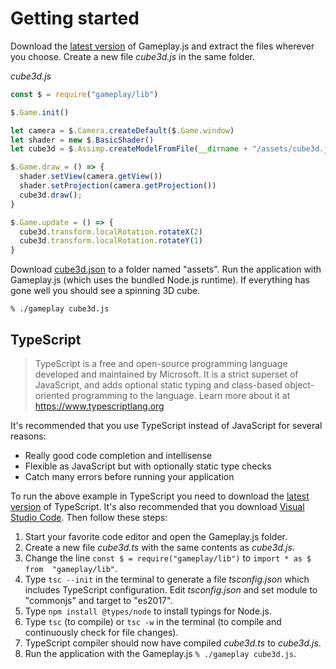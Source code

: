 # Getting started

Download the [latest version](https://github.com/jnsmalm/gameplay/releases/latest) 
of Gameplay.js and extract the files wherever you choose. Create a new file 
*cube3d.js* in the same folder.

*cube3d.js*

```javascript
const $ = require("gameplay/lib")

$.Game.init()

let camera = $.Camera.createDefault($.Game.window)
let shader = new $.BasicShader()
let cube3d = $.Assimp.createModelFromFile(__dirname + "/assets/cube3d.json", shader)

$.Game.draw = () => {
  shader.setView(camera.getView())
  shader.setProjection(camera.getProjection())
  cube3d.draw();
}

$.Game.update = () => {
  cube3d.transform.localRotation.rotateX(2)
  cube3d.transform.localRotation.rotateY(1)
}
```

Download <a href="assets/cube3d.json?raw=true" download>cube3d.json</a> to a 
folder named "assets". Run the application with Gameplay.js (which uses the 
bundled Node.js runtime). If everything has gone well you should see a spinning 
3D cube.

```
% ./gameplay cube3d.js
```

## TypeScript

> TypeScript is a free and open-source programming language developed and 
maintained by Microsoft. It is a strict superset of JavaScript, and adds optional 
static typing and class-based object-oriented programming to the language. 
Learn more about it at https://www.typescriptlang.org

It's recommended that you use TypeScript instead of JavaScript for several 
reasons:

- Really good code completion and intellisense
- Flexible as JavaScript but with optionally static type checks
- Catch many errors before running your application

To run the above example in TypeScript you need to download the 
[latest version](https://www.typescriptlang.org/#download-links) of TypeScript. 
It's also recommended that you download 
[Visual Studio Code](https://code.visualstudio.com). Then follow these steps:

1. Start your favorite code editor and open the Gameplay.js folder.
2. Create a new file *cube3d.ts* with the same contents as *cube3d.js*.
3. Change the line `const $ = require("gameplay/lib")` to `import * as $ from 
  "gameplay/lib"`.
4. Type `tsc --init` in the terminal to generate a file *tsconfig.json* which 
  includes TypeScript configuration. Edit *tsconfig.json* and set module to 
  "commonjs" and target to "es2017".
5. Type `npm install @types/node` to install typings for Node.js.
6. Type `tsc` (to compile) or `tsc -w` in the terminal (to compile and 
  continuously check for file changes).
7. TypeScript compiler should now have compiled *cube3d.ts* to *cube3d.js*.
8. Run the application with the Gameplay.js `% ./gameplay cube3d.js`.